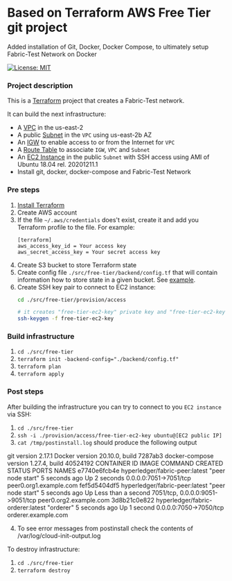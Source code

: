 # Based on Terraform AWS Free Tier git project

Added installation of Git, Docker, Docker Compose, to ultimately setup Fabric-Test Network on Docker

[![License: MIT](https://img.shields.io/badge/License-MIT-brightgreen.svg)](./LICENSE)

### Project description

This is a [Terraform](https://www.terraform.io/) project that creates a Fabric-Test network. 

It can build the next infrastructure:

* A [VPC](https://docs.aws.amazon.com/vpc/latest/userguide/what-is-amazon-vpc.html) in the us-east-2
* A public [Subnet](https://docs.aws.amazon.com/vpc/latest/userguide/working-with-vpcs.html#AddaSubnet) in the `VPC` using us-east-2b AZ
* An [IGW](https://docs.aws.amazon.com/vpc/latest/userguide/VPC_Internet_Gateway.html) to enable access to or from the Internet for `VPC`
* A [Route Table](https://docs.aws.amazon.com/vpc/latest/userguide/VPC_Route_Tables.html) to associate `IGW`, `VPC` and `Subnet`
* An [EC2 Instance](https://docs.aws.amazon.com/AWSEC2/latest/UserGuide/concepts.html) in the public `Subnet` with SSH access using AMI of Ubuntu 18.04 rel. 20201211.1
* Install git, docker, docker-compose and Fabric-Test Network

### Pre steps

1. [Install Terraform](https://learn.hashicorp.com/terraform/getting-started/install.html)
2. Create AWS account
3. If the file `~/.aws/credentials` does't exist, create it and add you Terraform profile to the file. For example:
   ```text
   [terraform]
   aws_access_key_id = Your access key
   aws_secret_access_key = Your secret access key 
   ```
4. Create S3 bucket to store Terraform state
5. Create config file `./src/free-tier/backend/config.tf` that will contain information how to store state in a given bucket. See [example](./src/free-tier/backend/example.config.tf).
6. Create SSH key pair to connect to EC2 instance:
   ```bash
   cd ./src/free-tier/provision/access

   # it creates "free-tier-ec2-key" private key and "free-tier-ec2-key.pub" public key
   ssh-keygen -f free-tier-ec2-key
   ``` 
   
### Build infrastructure

1. `cd ./src/free-tier`
2. `terraform init -backend-config="./backend/config.tf"`
3. `terraform plan`
4. `terraform apply`

### Post steps

After building the infrastructure you can try to connect to you `EC2 instance` via SSH:

1. `cd ./src/free-tier`
2. `ssh -i ./provision/access/free-tier-ec2-key ubuntu@[EC2 public IP]`
3. `cat /tmp/postinstall.log` should produce the following output

git version 2.17.1
Docker version 20.10.0, build 7287ab3
docker-compose version 1.27.4, build 40524192
CONTAINER ID   IMAGE                               COMMAND             CREATED         STATUS                  PORTS                              NAMES
e7740e6fcb4e   hyperledger/fabric-peer:latest      "peer node start"   5 seconds ago   Up 2 seconds            0.0.0.0:7051->7051/tcp             peer0.org1.example.com
fef5d5404df5   hyperledger/fabric-peer:latest      "peer node start"   5 seconds ago   Up Less than a second   7051/tcp, 0.0.0.0:9051->9051/tcp   peer0.org2.example.com
3d8b21c0e822   hyperledger/fabric-orderer:latest   "orderer"           5 seconds ago   Up 1 second             0.0.0.0:7050->7050/tcp             orderer.example.com

4. To see error messages from postinstall check the contents of /var/log/cloud-init-output.log

To destroy infrastructure:

1. `cd ./src/free-tier`
2. `terraform destroy`

